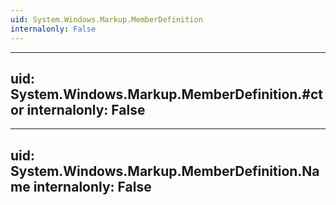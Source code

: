 ```yaml
---
uid: System.Windows.Markup.MemberDefinition
internalonly: False
---
```


---
uid: System.Windows.Markup.MemberDefinition.#ctor
internalonly: False
---

---
uid: System.Windows.Markup.MemberDefinition.Name
internalonly: False
---
